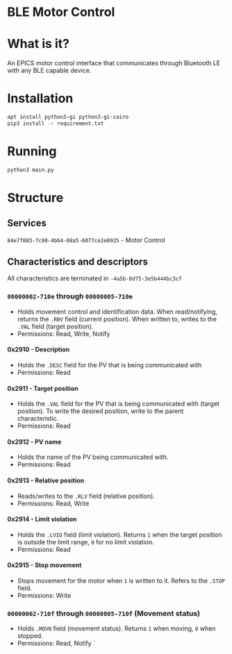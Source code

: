 # BLE Motor Control

# What is it?
An EPICS motor control interface that communicates through Bluetooth LE with any BLE capable device.

# Installation

```bash
apt install python3-gi python3-gi-cairo
pip3 install -r requirement.txt
```

# Running 
```bash
python3 main.py
```

# Structure

## Services

`84e7f883-7c80-4b64-88a5-6077ce2e8925` - Motor Control

## Characteristics and descriptors

All characteristics are terminated in `-4a5b-8d75-3e5b444bc3cf`

### `00000002-710e` through `00000005-710e`

* Holds movement control and identification data. When read/notifying, returns the `.RBV` field (current position). When written to, writes to the `.VAL` field (target position).
* Permissions: Read, Write, Notify

#### 0x2910 - Description

* Holds the `.DESC` field for the PV that is being communicated with
* Permissions: Read

#### 0x2911 - Target position

* Holds the `.VAL` field for the PV that is being communicated with (target position). To write the desired position, write to the parent characteristic.
* Permissions: Read

#### 0x2912 - PV name

* Holds the name of the PV being communicated with.
* Permissions: Read

#### 0x2913 - Relative position

* Reads/writes to the `.RLV` field (relative position).
* Permissions: Read, Write

#### 0x2914 - Limit violation

* Holds the `.LVIO` field (limit violation). Returns `1` when the target position is outside the limit range, `0` for no limit violation.
* Permissions: Read

#### 0x2915 - Stop movement

* Stops movement for the motor when `1` is written to it. Refers to the `.STOP` field.
* Permissions: Write

### `00000002-710f` through `00000005-710f` (Movement status)

* Holds `.MOVN` field (movement status). Returns `1` when moving, `0` when stopped.
* Permissions: Read, Notify
`

